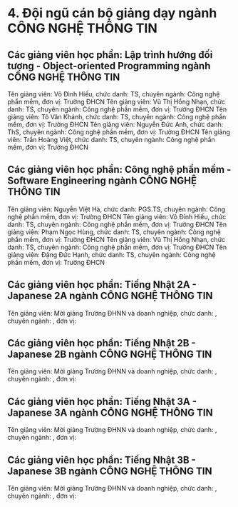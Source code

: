 # 4. Đội ngũ cán bộ giảng dạy ngành CÔNG NGHỆ THÔNG TIN
## Các giảng viên học phần: Lập trình hướng đối tượng - Object-oriented Programming ngành CÔNG NGHỆ THÔNG TIN
Tên giảng viên: Võ Đình Hiếu, chức danh: TS, chuyên ngành: Công nghệ phần mềm, đơn vị: Trường ĐHCN
Tên giảng viên: Vũ Thị Hồng Nhạn, chức danh: TS, chuyên ngành: Công nghệ phần mềm, đơn vị: Trường ĐHCN
Tên giảng viên: Tô Văn Khánh, chức danh: TS, chuyên ngành: Công nghệ phần mềm, đơn vị: Trường ĐHCN
Tên giảng viên: Nguyễn Đức Anh, chức danh: ThS, chuyên ngành: Công nghệ phần mềm, đơn vị: Trường ĐHCN
Tên giảng viên: Trần Hoàng Việt, chức danh: TS, chuyên ngành: Công nghệ phần mềm, đơn vị: Trường ĐHCN
## Các giảng viên học phần: Công nghệ phần mềm - Software Engineering ngành CÔNG NGHỆ THÔNG TIN
Tên giảng viên: Nguyễn Việt Hà, chức danh: PGS.TS, chuyên ngành: Công nghệ phần mềm, đơn vị: Trường ĐHCN
Tên giảng viên: Võ Đình Hiếu, chức danh: TS, chuyên ngành: Công nghệ phần mềm, đơn vị: Trường ĐHCN
Tên giảng viên: Phạm Ngọc Hùng, chức danh: TS, chuyên ngành: Công nghệ phần mềm, đơn vị: Trường ĐHCN
Tên giảng viên: Vũ Thị Hồng Nhạn, chức danh: TS, chuyên ngành: Công nghệ phần mềm, đơn vị: Trường ĐHCN
Tên giảng viên: Đặng Đức Hạnh, chức danh: TS, chuyên ngành: Công nghệ phần mềm, đơn vị: Trường ĐHCN
## Các giảng viên học phần: Tiếng Nhật 2A - Japanese 2A ngành CÔNG NGHỆ THÔNG TIN
Tên giảng viên: Mời giảng Trường ĐHNN và doanh nghiệp, chức danh: , chuyên ngành: , đơn vị:
## Các giảng viên học phần: Tiếng Nhật 2B - Japanese 2B ngành CÔNG NGHỆ THÔNG TIN
Tên giảng viên: Mời giảng Trường ĐHNN và doanh nghiệp, chức danh: , chuyên ngành: , đơn vị:
## Các giảng viên học phần: Tiếng Nhật 3A - Japanese 3A ngành CÔNG NGHỆ THÔNG TIN
Tên giảng viên: Mời giảng Trường ĐHNN và doanh nghiệp, chức danh: , chuyên ngành: , đơn vị:
## Các giảng viên học phần: Tiếng Nhật 3B - Japanese 3B ngành CÔNG NGHỆ THÔNG TIN
Tên giảng viên: Mời giảng Trường ĐHNN và doanh nghiệp, chức danh: , chuyên ngành: , đơn vị:
